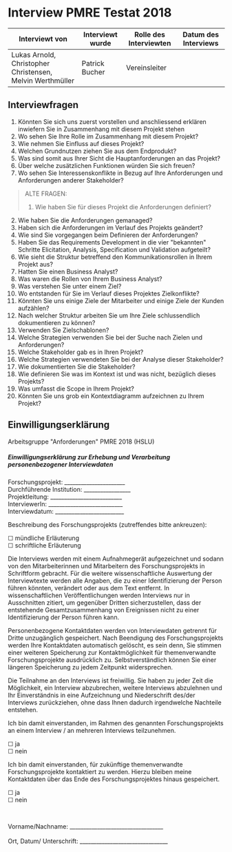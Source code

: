 # Interview PMRE Testat 2018

| Interviewt von | Interviewt wurde | Rolle des Interviewten | Datum des Interviews |
|----------------|------------------|------------------------|----------------------|
| Lukas Arnold, Christopher Christensen, Melvin Werthmüller | Patrick Bucher | Vereinsleiter | |

## Interviewfragen

1. Könnten Sie sich uns zuerst vorstellen und anschliessend erklären inwiefern Sie in Zusammenhang mit diesem Projekt stehen
2. Wo sehen Sie Ihre Rolle im Zusammenhang mit diesem Projekt?
3. Wie nehmen Sie Einfluss auf dieses Projekt?
4. Welchen Grundnutzen ziehen Sie aus dem Endprodukt?
5. Was sind somit aus Ihrer Sicht die Hauptanforderungen an das Projekt?
6. Über welche zusätzlichen Funktionen würden Sie sich freuen?
7. Wo sehen Sie Interessenskonflikte in Bezug auf Ihre Anforderungen und Anforderungen anderer Stakeholder?

> ALTE FRAGEN:
> 
>1. Wie haben Sie für dieses Projekt die Anforderungen definiert?
2. Wie haben Sie die Anforderungen gemanaged?
3. Haben sich die Anforderungen im Verlauf des Projekts geändert?
4. Wie sind Sie vorgegangen beim Definieren der Anforderungen?
5. Haben Sie das Requirements Development in die vier "bekannten" Schritte Elicitation, Analysis, Specification und Validation aufgeteilt?
6. Wie sieht die Struktur betreffend den Kommunikationsrollen in Ihrem Projekt aus?
7. Hatten Sie einen Business Analyst?
8. Was waren die Rollen von Ihrem Business Analyst?
9. Was verstehen Sie unter einem Ziel?
10. Wo entstanden für Sie im Verlauf dieses Projektes Zielkonflikte?
11. Könnten Sie uns einige Ziele der Mitarbeiter und einige Ziele der Kunden aufzählen?
12. Nach welcher Struktur arbeiten Sie um Ihre Ziele schlussendlich dokumentieren zu können?
13. Verwenden Sie Zielschablonen?
14. Welche Strategien verwenden Sie bei der Suche nach Zielen und Anforderungen?
15. Welche Stakeholder gab es in Ihren Projekt?
16. Welche Strategien verwendeten Sie bei der Analyse dieser Stakeholder?
17. Wie dokumentierten Sie die Stakeholder?
18. Wie definieren Sie was im Kontext ist und was nicht, bezüglich dieses Projekts?
19. Was umfasst die Scope in Ihrem Projekt?
20. Könnten Sie uns grob ein Kontextdiagramm aufzeichnen zu Ihrem Projekt?

## Einwilligungserklärung

Arbeitsgruppe "Anforderungen" PMRE 2018 (HSLU)

##### Einwilligungserklärung zur Erhebung und Verarbeitung personenbezogener Interviewdaten 

Forschungsprojekt: ______________________ <br>
Durchführende Institution: _________________ <br>
Projektleitung: __________________________ <br>
InterviewerIn: ___________________________ <br>
Interviewdatum: _________________________ <br>

Beschreibung des Forschungsprojekts (zutreffendes bitte ankreuzen):

☐ mündliche Erläuterung <br>
☐ schriftliche Erläuterung 

Die Interviews werden mit einem Aufnahmegerät aufgezeichnet und sodann von den Mitarbeiterinnen und Mitarbeitern des Forschungsprojekts in Schriftform gebracht. Für die weitere wissenschaftliche Auswertung der Interviewtexte werden alle Angaben, die zu einer Identifizierung der Person führen könnten, verändert oder aus dem Text entfernt. In wissenschaftlichen Veröffentlichungen werden Interviews nur in Ausschnitten zitiert, um gegenüber Dritten sicherzustellen, dass der entstehende Gesamtzusammenhang von Ereignissen nicht zu einer Identifizierung der Person führen kann.

Personenbezogene Kontaktdaten werden von Interviewdaten getrennt für Dritte
unzugänglich gespeichert. Nach Beendigung des Forschungsprojekts werden Ihre Kontaktdaten automatisch gelöscht, es sein denn, Sie stimmen einer weiteren Speicherung
zur Kontaktmöglichkeit für themenverwandte Forschungsprojekte ausdrücklich zu. Selbstverständlich können Sie einer längeren Speicherung zu jedem Zeitpunkt
widersprechen.

Die Teilnahme an den Interviews ist freiwillig. Sie haben zu jeder Zeit die Möglichkeit, ein Interview abzubrechen, weitere Interviews abzulehnen und Ihr Einverständnis in eine Aufzeichnung und Niederschrift des/der Interviews zurückziehen, ohne dass Ihnen dadurch
irgendwelche Nachteile entstehen. 

Ich bin damit einverstanden, im Rahmen des genannten Forschungsprojekts an einem
Interview / an mehreren Interviews teilzunehmen.

☐ ja <br>
☐ nein 

Ich bin damit einverstanden, für zukünftige themenverwandte Forschungsprojekte kontaktiert zu werden. Hierzu bleiben meine Kontaktdaten über das Ende des Forschungsprojektes hinaus gespeichert.

☐ ja <br>
☐ nein

<br>

Vorname/Nachname: __________________________________
<br><br>
Ort, Datum/ Unterschrift: ________________________________


